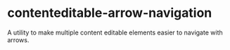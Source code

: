 # contenteditable-arrow-navigation
A utility to make multiple content editable elements easier to navigate with arrows.
